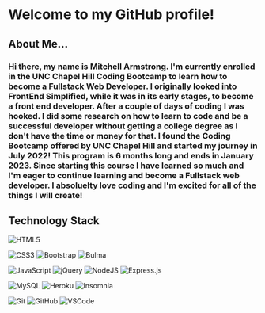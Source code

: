 # Welcome to my GitHub profile!

## About Me...
### Hi there, my name is Mitchell Armstrong. I'm currently enrolled in the UNC Chapel Hill Coding Bootcamp to learn how to become a Fullstack Web Developer. I originally looked into FrontEnd Simplified, while it was in its early stages, to become a front end developer. After a couple of days of coding I was hooked. I did some research on how to learn to code and be a successful developer without getting a college degree as I don't have the time or money for that. I found the Coding Bootcamp offered by UNC Chapel Hill and started my journey in July 2022! This program is 6 months long and ends in January 2023. Since starting this course I have learned so much and I'm eager to continue learning and become a Fullstack web developer. I absoluelty love coding and I'm excited for all of the things I will create!

## Technology Stack
![HTML5](https://img.shields.io/badge/html5-%23E34F26.svg?style=for-the-badge&logo=html5&logoColor=white)

![CSS3](https://img.shields.io/badge/css3-%231572B6.svg?style=for-the-badge&logo=css3&logoColor=white)
![Bootstrap](https://img.shields.io/badge/bootstrap-712df9.svg?style=for-the-badge&logo=bootstrap&logoColor=white)
![Bulma](https://img.shields.io/badge/bulma-00d1b2.svg?style=for-the-badge&logo=bulma&logoColor=white)

![JavaScript](https://img.shields.io/badge/javascript-%23323330.svg?style=for-the-badge&logo=javascript&logoColor=%23F7DF1E)
![jQuery](https://img.shields.io/badge/jquery-%230769AD.svg?style=for-the-badge&logo=jquery&logoColor=white)
![NodeJS](https://img.shields.io/badge/node.js-6DA55F?style=for-the-badge&logo=node.js&logoColor=white)
![Express.js](https://img.shields.io/badge/express.js-%23404d59.svg?style=for-the-badge&logo=express&logoColor=%2361DAFB)

![MySQL](https://img.shields.io/badge/mysql-3e6e93?style=for-the-badge&logo=mysql&logoColor=white)
![Heroku](https://img.shields.io/badge/Heroku-9475b8?style=for-the-badge&logo=heroku&logoColor=white)
![Insomnia](https://img.shields.io/badge/insomnia-4000bf?style=for-the-badge&logo=insomnia&logoColor=white)

![Git](https://img.shields.io/badge/git-f34f29?style=for-the-badge&logo=git&logoColor=white)
![GitHub](https://img.shields.io/badge/github-272b33?style=for-the-badge&logo=github&logoColor=white)
![VSCode](https://img.shields.io/badge/VSCode-42a5ea?style=for-the-badge&logo=visualstudiocode&logoColor=white)

<!--- ## What I'm learning now / am going to learn / plan on learning in the future --->

<!---
ScarElite/ScarElite is a ✨ special ✨ repository because its `README.md` (this file) appears on your GitHub profile.
You can click the Preview link to take a look at your changes.
--->
